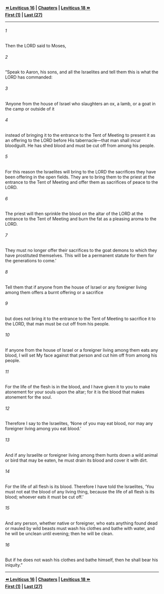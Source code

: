   
**[⏪ Leviticus 16](./Leviticus%2016.md) | [Chapters](./_index.md) | [Leviticus 18 ⏩](./Leviticus%2018.md)**  
**[First (1)](./Leviticus%201.md) | [Last (27)](./Leviticus%2027.md)**  
  
---  
  
###### 1  
Then the LORD said to Moses,  
  
###### 2  
“Speak to Aaron, his sons, and all the Israelites and tell them this is what the LORD has commanded:  
  
###### 3  
‘Anyone from the house of Israel who slaughters an ox, a lamb, or a goat in the camp or outside of it  
  
###### 4  
instead of bringing it to the entrance to the Tent of Meeting to present it as an offering to the LORD before His tabernacle—that man shall incur bloodguilt. He has shed blood and must be cut off from among his people.  
  
###### 5  
For this reason the Israelites will bring to the LORD the sacrifices they have been offering in the open fields. They are to bring them to the priest at the entrance to the Tent of Meeting and offer them as sacrifices of peace to the LORD.  
  
###### 6  
The priest will then sprinkle the blood on the altar of the LORD at the entrance to the Tent of Meeting and burn the fat as a pleasing aroma to the LORD.  
  
###### 7  
They must no longer offer their sacrifices to the goat demons to which they have prostituted themselves. This will be a permanent statute for them for the generations to come.’  
  
###### 8  
Tell them that if anyone from the house of Israel or any foreigner living among them offers a burnt offering or a sacrifice  
  
###### 9  
but does not bring it to the entrance to the Tent of Meeting to sacrifice it to the LORD, that man must be cut off from his people.  
  
###### 10  
If anyone from the house of Israel or a foreigner living among them eats any blood, I will set My face against that person and cut him off from among his people.  
  
###### 11  
For the life of the flesh is in the blood, and I have given it to you to make atonement for your souls upon the altar; for it is the blood that makes atonement for the soul.  
  
###### 12  
Therefore I say to the Israelites, ‘None of you may eat blood, nor may any foreigner living among you eat blood.’  
  
###### 13  
And if any Israelite or foreigner living among them hunts down a wild animal or bird that may be eaten, he must drain its blood and cover it with dirt.  
  
###### 14  
For the life of all flesh is its blood. Therefore I have told the Israelites, ‘You must not eat the blood of any living thing, because the life of all flesh is its blood; whoever eats it must be cut off.’  
  
###### 15  
And any person, whether native or foreigner, who eats anything found dead or mauled by wild beasts must wash his clothes and bathe with water, and he will be unclean until evening; then he will be clean.  
  
###### 16  
But if he does not wash his clothes and bathe himself, then he shall bear his iniquity.”  
  
  
---  
  
**[⏪ Leviticus 16](./Leviticus%2016.md) | [Chapters](./_index.md) | [Leviticus 18 ⏩](./Leviticus%2018.md)**  
**[First (1)](./Leviticus%201.md) | [Last (27)](./Leviticus%2027.md)**  
  

